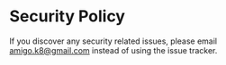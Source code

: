 # Security Policy

If you discover any security related issues, please email amigo.k8@gmail.com instead of using the issue tracker.
